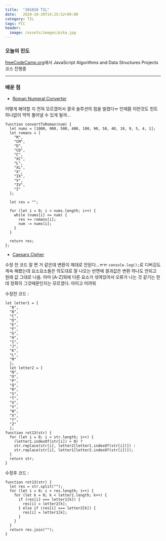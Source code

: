```yaml
---
title:  "201020 TIL"
date:   2020-10-20T14:25:52+09:00
category: TIL
tags: FCC
header:
  image: /assets/images/pika.jpg
---
```


<h3>오늘의 진도</h3>

[freeCodeCamp.org](https://www.freecodecamp.org/)에서 JavaScript Algorithms and Data Structures Projects 코스 진행중

<hr>

<h3>배운 점</h3>

 - [Roman Numeral Converter](https://www.freecodecamp.org/learn/javascript-algorithms-and-data-structures/javascript-algorithms-and-data-structures-projects/roman-numeral-converter)

어떻게 해야할 지 전혀 모르겠어서 결국 솔루션의 힘을 빌렸다ㅠ 언제쯤 이런것도 힌트 하나없이 딱딱 풀어낼 수 있게 될까...

```
function convertToRoman(num) {
  let nums = [1000, 900, 500, 400, 100, 90, 50, 40, 10, 9, 5, 4, 1];
  let romans = [
    "M",
    "CM",
    "D",
    "CD",
    "C",
    "XC",
    "L",
    "XL",
    "X",
    "IX",
    "V",
    "IV",
    "I"
  ];

  let res = "";

  for (let i = 0; i < nums.length; i++) {
    while (nums[i] <= num) {
      res += romans[i];
      num -= nums[i];
    }
  }

  return res;
};
```

 - [Caesars Cipher](https://www.freecodecamp.org/learn/javascript-algorithms-and-data-structures/javascript-algorithms-and-data-structures-projects/caesars-cipher)

수정 전 코드 잘 짠 거 같은데 변환이 제대로 안된다...ㅠㅠ ```console.log();```로 디버깅도 계속 해봤는데 요소요소들은 의도대로 잘 나오는 반면에 결과값은 변환 하나도 안되고 원래 값 그대로 나옴. 
아마 [A-Z]외에 다른 요소가 섞여있어서 오류가 나는 것 같기는 한데 정확히 그것때문인지는 모르겠다. 아이고 어려워


수정전 코드 : 

```
let letter1 = [
  "A",
  "B",
  "C",
  "D",
  "E",
  "F",
  "G",
  "H",
  "I",
  "J",
  "K",
  "L",
  "M"
  ];
  let letter2 = [
  "N",
  "O",
  "P",
  "Q",
  "R",
  "S",
  "T",
  "U",
  "V",
  "W",
  "X",
  "Y",
  "Z"
  ];
function rot13(str) {
  for (let i = 0; i < str.length; i++) {
    (letter1.indexOf(str[i]) > 0) ? 
    str.replace(str[i], letter2[letter1.indexOf(str[i])]) :
    str.replace(str[i], letter1[letter2.indexOf(str[i])]);
  }
  return str;
}
```

수정후 코드 :

```
function rot13(str) {
  let res = str.split("");
  for (let i = 0; i < res.length; i++) {
    for (let k = 0; k < letter1.length; k++) {
      if (res[i] === letter1[k]) {
        res[i] = letter2[k];
      } else if (res[i] === letter2[k]) {
        res[i] = letter1[k];
      }
    }
  }
  return res.join("");
}
```